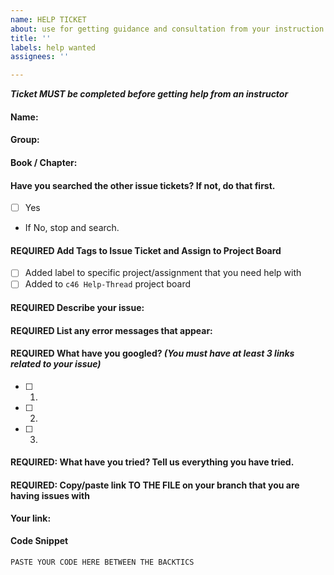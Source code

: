 ```yaml
---
name: HELP TICKET
about: use for getting guidance and consultation from your instruction team
title: ''
labels: help wanted
assignees: ''

---
```


**_Ticket MUST be completed before getting help from an instructor_**
<!--- (Since we don't know you by your github handle) --->
#### Name:
<!--- (if applicaable) --->
#### Group:
<!--- (if applicable) ---> 
#### Book / Chapter: 

#### Have you searched the other issue tickets? If not, do that first. 
- [ ] Yes
- If No, stop and search.

####  REQUIRED Add Tags to Issue Ticket and Assign to Project Board
<!-- (Check these prior to creating the issue ticket) --> 
<!-- These can be added in the column on the right -->
- [ ] Added label to specific project/assignment that you need help with
- [ ] Added to `c46 Help-Thread` project board

#### REQUIRED Describe your issue:
>>

#### REQUIRED List any error messages that appear:
<!-- PASTE ERROR MESSAGE HERE -->

#### REQUIRED What have you googled? **_(You must have at least 3 links related to your issue)_**
<!--- Paste links to the things you have found from your google search - You must have at least 3 -->
- [ ] 1. 
- [ ] 2. 
- [ ] 3. 

#### REQUIRED: What have you tried? Tell us everything you have tried. 
>>

#### REQUIRED: Copy/paste link TO THE FILE on your branch that you are having issues with
<!--- We will not accept links to the whole repo. You must provide a link directly to the specific file --->
**Your link:**

#### Code Snippet

```
PASTE YOUR CODE HERE BETWEEN THE BACKTICS
```
